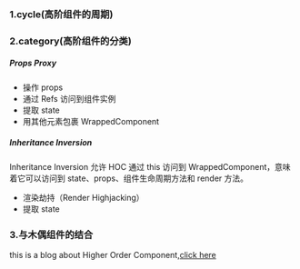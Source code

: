 
### 1.cycle(高阶组件的周期)




### 2.category(高阶组件的分类)

##### Props Proxy
* 操作 props
* 通过 Refs 访问到组件实例
* 提取 state
* 用其他元素包裹 WrappedComponent

##### Inheritance Inversion
Inheritance Inversion 允许 HOC 通过 this 访问到 WrappedComponent，意味着它可以访问到 state、props、组件生命周期方法和 render 方法。

* 渲染劫持（Render Highjacking）
* 提取 state

### 3.与木偶组件的结合

this is a blog about Higher Order Component,[click here](https://zhuanlan.zhihu.com/p/24776678?group_id=802649040843051008)

